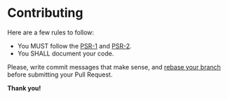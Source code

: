 Contributing
============

Here are a few rules to follow:

- You MUST follow the [PSR-1](http://www.php-fig.org/psr/psr-1/) and [PSR-2](http://www.php-fig.org/psr/psr-2/).
- You SHALL document your code.

Please, write commit messages that make sense, and [rebase your branch](https://git-scm.com/book/en/Git-Branching-Rebasing) before submitting your Pull Request.

**Thank you!**